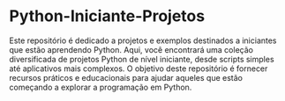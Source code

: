 # Python-Iniciante-Projetos
Este repositório é dedicado a projetos e exemplos destinados a iniciantes que estão aprendendo Python. Aqui, você encontrará uma coleção diversificada de projetos Python de nível iniciante, desde scripts simples até aplicativos mais complexos. O objetivo deste repositório é fornecer recursos práticos e educacionais para ajudar aqueles que estão começando a explorar a programação em Python.
